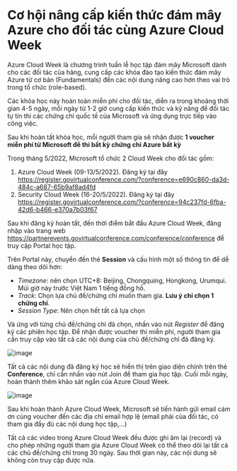 # Cơ hội nâng cấp kiến thức đám mây Azure cho đối tác cùng Azure Cloud Week #

Azure Cloud Week là chương trình tuần lễ học tập đám mây Microsoft dành cho các đối tác của hãng, cung cấp các khóa đào tạo kiến thức đám mây Azure từ cơ bản (Fundamentals) đến các nội dung nâng cao hơn theo vai trò trong tổ chức (role-based). 

Các khóa học này hoàn toàn miễn phí cho đối tác, diễn ra trong khoảng thời gian 4-5 ngày, mỗi ngày từ 1-2 giờ cung cấp kiến thức và kỹ năng để đối tác tự tin thi các chứng chỉ quốc tế của Microsoft và ứng dụng trực tiếp vào công việc. 

Sau khi hoàn tất khóa học, mỗi người tham gia sẽ nhận được **1 voucher miễn phí từ Microsoft để thi bất kỳ chứng chỉ Azure bất kỳ**

Trong tháng 5/2022, Microsoft tổ chức 2 Cloud Week cho đối tác gồm: 
1. Azure Cloud Week (09-13/5/2022). Đăng ký tại đây https://register.govirtualconference.com/?conference=e690c860-da3d-484c-a687-65b9af8ad4fd
2. Security Cloud Week (16-20/5/2022). Đăng ký tại đây https://register.govirtualconference.com/?conference=94c237fd-6fba-42d6-b466-e370a7b03f67

Sau khi đăng ký hoàn tất, đến thời điểm bắt đầu Azure Cloud Week, đăng nhập vào trang web https://partnerevents.govirtualconference.com/conference/conference để truy cập Portal học tập. 

Trên Portal này, chuyển đến thẻ **Session** và cấu hình một số thông tin để dễ dàng theo dõi hơn:
- *Timezone*: nên chọn UTC+8: Beijing, Chongquing, Hongkong, Urumqui. Múi giờ này trước Việt Nam 1 tiếng đồng hồ.
- *Track*: Chọn lựa chủ đề/chứng chỉ muốn tham gia. **Lưu ý chỉ chọn 1 chứng chỉ**. 
- *Session Type*: Nên chọn hết tất cả lựa chọn

Và ứng với từng chủ đề/chứng chỉ đã chọn, nhấn vào nút *Register* để đăng ký các phiên học tập. Để nhận được voucher thi miễn phí, người tham gia cần truy cập vào tất cả các nội dung của chủ đề/chứng chỉ đã đăng ký. 

![image](https://user-images.githubusercontent.com/102139186/167353367-c7c1cbbc-09a0-4ae1-9cc8-2b29fcdbcc7a.png)

Tất cả các nội dung đã đăng ký học sẽ hiển thị trên giao diện chính trên thẻ **Conference**, chỉ cần nhấn vào nút Join để tham gia học tập. Cuối mỗi ngày, hoàn thành thêm khảo sát ngắn của Azure Cloud Week.

![image](https://user-images.githubusercontent.com/102139186/167355660-6d5644a1-de3a-4294-8480-20e641c681d6.png)


Sau khi hoàn thành Azure Cloud Week, Microsoft sẽ tiến hành gửi email cám ơn cùng voucher đến các địa chỉ email hợp lệ (email phải của đối tác, có tham gia đầy đủ các nội dung học tập,...)

Tất cả các video trong Azure Cloud Week đều được ghi âm lại (record) và cho phép những người tham gia Azure Cloud Week có thể theo dõi lại tất cả các chủ đề/chứng chỉ trong 30 ngày. Sau thời gian này, các nội dung sẽ không còn truy cập được nữa. 
